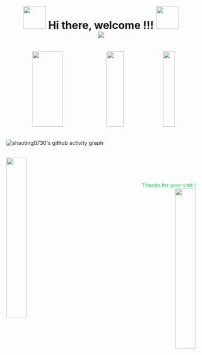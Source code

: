 <h1 align="center">
  <img src="https://cdn.jsdelivr.net/gh/3shisan3/3shisan3@master/assets/image_14.gif" width="60">
    Hi there, welcome !!!
  <img src="https://cdn.jsdelivr.net/gh/3shisan3/3shisan3@master/assets/image_14.gif" width="60">
  <br/>
  <!-- 可通过 <a href="">  </a> 定向到个人主页-->
  <img src="https://cdn.jsdelivr.net/gh/3shisan3/3shisan3@master/assets/image_4.gif" background="transparent" >
</h1>

<br/>

<div align="center">
<!-- 添加动态数据卡片 -->
  <img src="https://github-readme-stats.vercel.app/api?username=3shisan3&show_icons=true&title_color=fff&icon_color=79ff97&text_color=9f9f9f&bg_color=131313" width="40%" height="200px" />
  <img src="https://github-readme-stats.vercel.app/api/top-langs/?username=3shisan3&langs_count=10&theme=tokyonight&layout=compact&hide_border=true&bg_color=131313" width="30%" height="200px" />
  <img src="https://cdn.jsdelivr.net/gh/3shisan3/3shisan3@master/assets/image_9.jpg" width="25%" height="200px" />
</div>

<br/>

![shaoting0730's github activity graph](https://github-readme-activity-graph.vercel.app/graph?username=3shisan3&theme=github-compact)

<br/>

<img align="left" src="https://cdn.jsdelivr.net/gh/3shisan3/3shisan3@master/assets/image_12.jpg" width="33%">

<div align="right">
  <br/>
  <br/>
  <br/>

  <p style="margin: 13px 0 0 0; font-size: 1.0em; color:rgb(3, 244, 87);">
      Thanks for your visit !
  </p>
  <img src="https://count.getloli.com/@3shisan3?name=3shisan3&theme=booru-lewd&padding=10&offset=0&align=bottom&scale=1&pixelated=1&darkmode=auto" width="33%" />
</div>